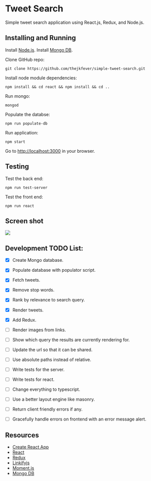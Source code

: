 Tweet Search
===================

Simple tweet search application using React.js, Redux, and Node.js.

Installing and Running
----

Install [Node.js](http://nodejs.org/).
Install [Mongo DB](https://docs.mongodb.com/manual/installation/).

Clone GitHub repo:

```
git clone https://github.com/thejkfever/simple-tweet-search.git
```

Install node module dependencies:

```
npm install && cd react && npm install && cd ..
```

Run mongo:

```
mongod
```

Populate the databse:

```
npm run populate-db
```

Run application:

```
npm start
```

Go to [http://localhost:3000](http://localhost:3000) in your browser.


Testing
----

Test the back end:

```
npm run test-server
```

Test the front end:

```
npm run react
```


Screen shot
----

![](http://g.recordit.co/z1yEsHEw4g.gif)


Development TODO List:
----
 - [x] Create Mongo database.
 - [x] Populate database with populator script.
 - [x] Fetch tweets.
 - [x] Remove stop words.
 - [x] Rank by relevance to search query.
 - [x] Render tweets.
 - [x] Add Redux.
 - [ ] Render images from links.
 - [ ] Show which query the results are currently rendering for.
 - [ ] Update the url so that it can be shared.
 - [ ] Use absolute paths instead of relative.
 - [ ] Write tests for the server.
 - [ ] Write tests for react.
 - [ ] Change everything to typescript.
 - [ ] Use a better layout engine like masonry.
 - [ ] Return client friendly errors if any.
 - [ ] Gracefully handle errors on frontend with an error message alert.


Resources
----
- [Create React App](https://github.com/facebookincubator/create-react-app)
- [React](https://reactjs.org/)
- [Redux](https://redux.js.org/)
- [Linkifyjs](http://soapbox.github.io/linkifyjs/)
- [Moment.js](https://momentjs.com/)
- [Mongo DB](https://www.mongodb.com/)

